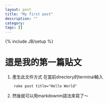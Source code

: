 ```yaml
---
layout: post
title: "My first post"
description: ""
category: 
tags: []
---
```

{% include JB/setup %}

# 這是我的第一篇貼文

1. 產生此文件方式
在當前directory的terminal輸入
```
	rake post title="Hello World"
```
2. 然後就可以用markdownm語法來寫了～

